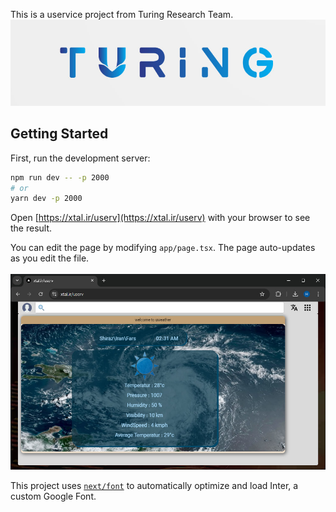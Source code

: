 This is a uservice project from Turing Research Team.
<img src="https://github.com/ArminKardan/utrialv2/blob/master/turing.png?raw=true"/>
## Getting Started

First, run the development server:

```bash
npm run dev -- -p 2000
# or
yarn dev -p 2000
```



Open [https://xtal.ir/userv](https://xtal.ir/userv) with your browser to see the result.

You can edit the page by modifying `app/page.tsx`. The page auto-updates as you edit the file.
<br/>
<br/>
<img src="https://github.com/ariadvn/uweather/blob/main/screen.webp?raw=true" />
<br/>

This project uses [`next/font`](https://nextjs.org/docs/basic-features/font-optimization) to automatically optimize and load Inter, a custom Google Font.
